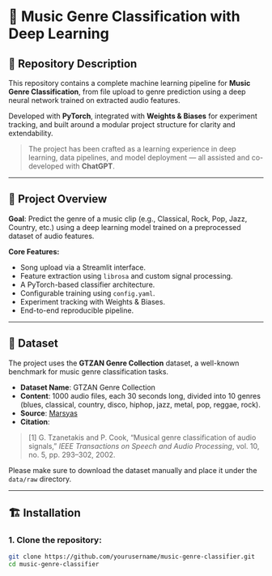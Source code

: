 # 🎵 Music Genre Classification with Deep Learning

## 📌 Repository Description

This repository contains a complete machine learning pipeline for **Music Genre Classification**, from file upload to genre prediction using a deep neural network trained on extracted audio features.

Developed with **PyTorch**, integrated with **Weights & Biases** for experiment tracking, and built around a modular project structure for clarity and extendability.

> The project has been crafted as a learning experience in deep learning, data pipelines, and model deployment — all assisted and co-developed with **ChatGPT**.

---

## 🧠 Project Overview

**Goal**: Predict the genre of a music clip (e.g., Classical, Rock, Pop, Jazz, Country, etc.) using a deep learning model trained on a preprocessed dataset of audio features.

**Core Features:**
- Song upload via a Streamlit interface.
- Feature extraction using `librosa` and custom signal processing.
- A PyTorch-based classifier architecture.
- Configurable training using `config.yaml`.
- Experiment tracking with Weights & Biases.
- End-to-end reproducible pipeline.

---

## 🎼 Dataset

The project uses the **GTZAN Genre Collection** dataset, a well-known benchmark for music genre classification tasks.

- **Dataset Name**: GTZAN Genre Collection
- **Content**: 1000 audio files, each 30 seconds long, divided into 10 genres (blues, classical, country, disco, hiphop, jazz, metal, pop, reggae, rock).
- **Source**: [Marsyas](http://marsyas.info/downloads/datasets.html)
- **Citation**:

> [1] G. Tzanetakis and P. Cook, “Musical genre classification of audio signals,” *IEEE Transactions on Speech and Audio Processing*, vol. 10, no. 5, pp. 293–302, 2002.

Please make sure to download the dataset manually and place it under the `data/raw` directory.

---

## 🏗️ Installation

### 1. Clone the repository:

```bash
git clone https://github.com/yourusername/music-genre-classifier.git
cd music-genre-classifier
